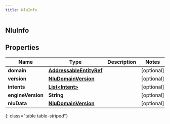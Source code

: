 ```yaml
---
title: NluInfo
---
```

## NluInfo


## Properties

| Name | Type | Description | Notes |
| ------------ | ------------- | ------------- | ------------- |
| **domain** | <!----><!---->[**AddressableEntityRef**](AddressableEntityRef.html)<!----> |  |  [optional] |
| **version** | <!----><!---->[**NluDomainVersion**](NluDomainVersion.html)<!----> |  |  [optional] |
| **intents** | <!----><!---->[**List&lt;Intent&gt;**](Intent.html)<!----> |  |  [optional] |
| **engineVersion** | <!----><!---->**String**<!----> |  |  [optional] |
| **nluData** | <!----><!---->[**NluDomainVersion**](NluDomainVersion.html)<!----> |  |  [optional] |
{: class="table table-striped"}



